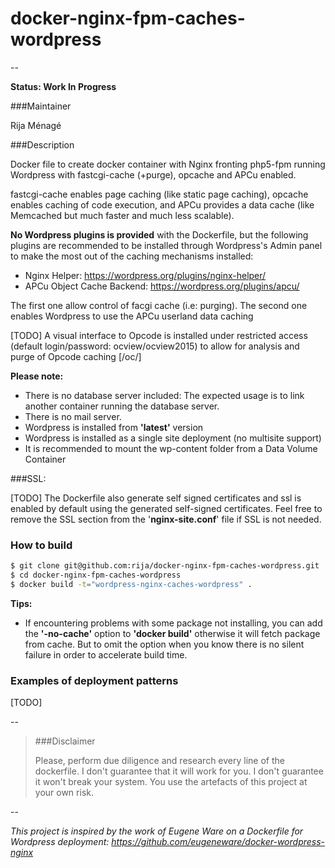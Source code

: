 # docker-nginx-fpm-caches-wordpress
--

**Status: Work In Progress**

###Maintainer

Rija Ménagé

###Description

Docker file to create docker container with Nginx fronting php5-fpm running Wordpress with fastcgi-cache (+purge), opcache and APCu enabled.

fastcgi-cache enables page caching (like static page caching), opcache enables caching of code execution, and APCu provides a data cache (like Memcached but much faster and much less scalable).

**No Wordpress plugins is provided** with the Dockerfile, but the following plugins are recommended to be installed through Wordpress's Admin panel to make the most out of the caching mechanisms installed:
* Nginx Helper: <https://wordpress.org/plugins/nginx-helper/>
* APCu Object Cache Backend: <https://wordpress.org/plugins/apcu/>

The first one allow control of facgi cache (i.e: purging). 
The second one enables Wordpress to use the APCu userland data caching


[TODO] A visual interface to Opcode is installed under restricted access (default login/password: ocview/ocview2015) to allow for analysis and purge of Opcode caching [/oc/]


**Please note:**
* There is no database server included:
The expected usage is to link another container running the database server.
* There is no mail server.
* Wordpress is installed from **'latest'** version
* Wordpress is installed as a single site deployment (no multisite support)
* It is recommended to mount the wp-content folder from a Data Volume Container

###SSL:

[TODO] The Dockerfile also generate self signed certificates and ssl is enabled by default using the generated self-signed certificates. 
Feel free to remove the SSL section from the '**nginx-site.conf**' file if SSL is not needed. 

### How to build

```bash
$ git clone git@github.com:rija/docker-nginx-fpm-caches-wordpress.git
$ cd docker-nginx-fpm-caches-wordpress
$ docker build -t="wordpress-nginx-caches-wordpress" .
```

**Tips:**
* If encountering problems with some package not installing, you can add the **'-no-cache'** option to **'docker build'** otherwise it will fetch package from cache. But to omit the option when you know there is no silent failure in order to accelerate build time.

### Examples of deployment patterns

[TODO]

--
 
> ###Disclaimer
> 
> Please, perform due diligence and research every line of the dockerfile.
> I don't guarantee that it will work for you.
> I don't guarantee it won't break your system.
> You use the artefacts of this project at your own risk.

--

*This project is inspired by the work of Eugene Ware on a Dockerfile for Wordpress deployment: <https://github.com/eugeneware/docker-wordpress-nginx>*
